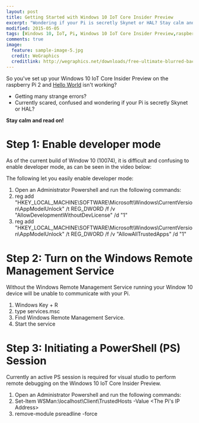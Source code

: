 ```yaml
---
layout: post
title: Getting Started with Windows 10 IoT Core Insider Preview
excerpt: "Wondering if your Pi is secretly Skynet or HAL? Stay calm and read on!"
modified: 2015-05-05
tags: [Windows 10, IoT, Pi, Windows 10 IoT Core Insider Preview,raspberry Pi 2  ]
comments: true
image:
  feature: sample-image-5.jpg
  credit: WeGraphics
  creditlink: http://wegraphics.net/downloads/free-ultimate-blurred-background-pack/
---
```


So you've set up your Windows 10 IoT Core Insider Preview on the raspberry Pi 2 and [Hello World](http://ms-iot.github.io/content/win10/samples/HelloWorld.htm) isn't working? 

*  Getting many strange errors?
*  Currently scared, confused and wondering if your Pi is secretly Skynet or HAL?

**Stay calm and read on!**

# Step 1: Enable developer mode 
As of the current build of Window 10 (10074), it is difficult and confusing to enable developer mode, as can be seen in the video below: 

The following let you easily enable developer mode:

1.    Open an Administrator Powershell and run the following commands: 
1.    reg add "HKEY_LOCAL_MACHINE\SOFTWARE\Microsoft\Windows\CurrentVersion\AppModelUnlock" /t REG_DWORD /f /v "AllowDevelopmentWithoutDevLicense" /d "1"
1.    reg add "HKEY_LOCAL_MACHINE\SOFTWARE\Microsoft\Windows\CurrentVersion\AppModelUnlock" /t REG_DWORD /f /v "AllowAllTrustedApps" /d "1"


# Step 2: Turn on the Windows Remote Management Service

Without the Windows Remote Management Service running your Window 10 device will be unable to communicate with your Pi.

1.    Windows Key + R
1.    type services.msc
1.    Find Windows Remote Management Service.
1.    Start the service

# Step 3: Initiating a PowerShell (PS) Session

Currently an active PS session is required for visual studio to perform remote debugging on the Windows 10 IoT Core Insider Preview.

1.    Open an Administrator Powershell and run the following commands:
1.    Set-Item WSMan:\localhost\Client\TrustedHosts -Value <The Pi's IP Address>
1.    remove-module psreadline -force
